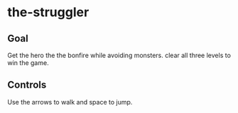 # the-struggler

## Goal
Get the hero the the bonfire while avoiding monsters. clear all three levels to win the game.

## Controls
Use the arrows to walk and space to jump.
